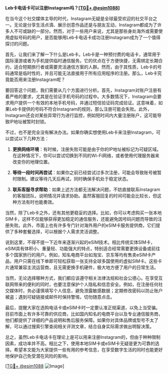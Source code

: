 **Leb卡电话卡可以注册Instagram吗？[[TG💪+ @esim1088](https://t.me/s/esim1088)]**

在当今这个社交媒体主导的时代，Instagram无疑是全球最受欢迎的社交平台之一。无论是分享生活点滴、展示创意作品还是与朋友互动，Instagram都成为了许多人不可或缺的一部分。然而，对于一些用户来说，尤其是那些身处海外或需要使用虚拟号码的用户，是否能够用Leb卡电话卡成功注册Instagram成为了一个值得探讨的问题。

首先，让我们来了解一下什么是Leb卡。Leb卡是一种预付费的电话卡，通常用于国际漫游或者为手机提供临时通信服务。它的优点在于方便快捷，无需绑定长期合约，适合短期旅行者或需要灵活通信方案的人群。然而，由于其性质，Leb卡的号码通常是临时性的，并且可能无法直接用于所有应用程序的注册。那么，Leb卡究竟能否用来注册Instagram呢？

要回答这个问题，我们需要从几个方面进行分析。首先，Instagram对账户注册有着严格的要求，尤其是在验证手机号码的过程中。大多数情况下，Instagram会要求用户提供一个有效的本地手机号码，并通过短信验证码完成验证。这意味着，如果Leb卡提供的号码不符合Instagram的规则，那么注册可能会失败。此外，Instagram还会对某些异常行为进行监控，例如短时间内大量注册账户，这可能导致IP地址被暂时封锁。

不过，也不是完全没有解决办法。如果你确实想使用Leb卡来注册Instagram，可以尝试以下几种方法：

1. **更换网络环境**：有时候，注册失败可能是由于你的IP地址被标记为可疑区域。在这种情况下，你可以尝试切换到不同的Wi-Fi网络，或者使用代理服务器来改变你的地理位置。

2. **等待一段时间再尝试**：如果你之前已经尝试过多次注册，可能会导致账号被暂时限制。建议等待几天后再试，同时确保手机处于稳定状态。

3. **联系客服寻求帮助**：如果上述方法都无法解决问题，不妨直接联系Instagram的客服团队，说明情况并请求协助。虽然客服回复的时间可能会比较长，但这种方法有时也能奏效。

当然，除了Leb卡之外，还有其他更稳妥的选择。比如，你可以考虑购买一张本地SIM卡，这样不仅能够获得更加稳定的通信服务，还能避免因号码问题而导致的注册失败。此外，市面上也有许多专门针对海外用户的eSIM卡服务提供商，它们提供了多种套餐选择，可以根据个人需求灵活调整。

说到这里，不得不提一下近年来逐渐兴起的eSIM技术。相比传统实体SIM卡，eSIM具有体积小、重量轻、功能强大的特点，特别适合经常需要更换设备或前往多个国家旅行的用户。例如，知名电商平台如淘宝、京东等均有售卖eSIM卡产品，用户只需在线下单即可轻松获取一张支持全球多国使用的虚拟SIM卡。这些卡片通常兼容主流运营商，且无需更换手机硬件，极大地方便了用户的日常生活。

当然，无论选择哪种方式，我们都应该遵守相关法律法规和社会公德心。在享受互联网带来的便利的同时，也要注意保护个人隐私和信息安全。例如，在注册任何社交媒体时，务必谨慎填写个人信息，避免泄露敏感数据；定期修改密码以防止账户被盗；遇到可疑链接或邮件时保持警惕，切勿随意点击。

最后，提醒大家在选购电话卡或eSIM卡时一定要认准正规渠道，以免上当受骗。目前市面上有许多可靠的供应商，比如国内知名的电商平台以及专业通信服务商，他们都提供了详细的产品说明和售后服务保障。如果你对具体品牌或型号不太了解，可以通过搜索引擎查阅相关评测文章，结合自身实际需求做出明智决策。

总之，虽然Leb卡电话卡在理论上是可以用来注册Instagram的，但由于种种限制因素，成功率并不高。相比之下，使用本地SIM卡或eSIM卡无疑是更为可靠的选择。希望本文能为大家提供一些有用的参考信息，在享受数字生活的同时也能更好地保护自己免受潜在风险的影响。

[[TG💪+ @esim1088](https://t.me/s/esim1088) ![Image](https://i.postimg.cc/4NQfJmqS/Snipaste-2025-05-13-00-14-12.png)]